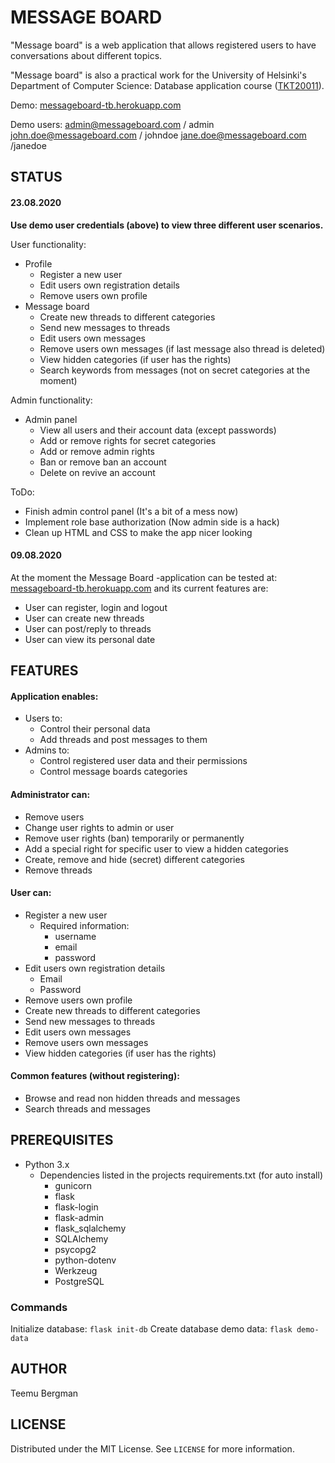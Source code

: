 # MESSAGE BOARD
"Message board" is a web application that allows registered users to have conversations about different topics.

"Message board" is also a practical work for the University of Helsinki's Department of Computer Science: Database application course ([TKT20011](https://hy-tsoha.github.io/materiaali/index)).

Demo: [messageboard-tb.herokuapp.com](messageboard-tb.herokuapp.com)

Demo users:
admin@messageboard.com / admin
john.doe@messageboard.com / johndoe
jane.doe@messageboard.com /janedoe

## STATUS

#### 23.08.2020
**Use demo user credentials (above) to view three different user scenarios.**

User functionality:
* Profile
    * Register a new user
    * Edit users own registration details
    * Remove users own profile
* Message board
    * Create new threads to different categories
    * Send new messages to threads
    * Edit users own messages
    * Remove users own messages (if last message also thread is deleted)
    * View hidden categories (if user has the rights)
    * Search keywords from messages (not on secret categories at the moment)
    
Admin functionality:
* Admin panel
    * View all users and their account data (except passwords)
    * Add or remove rights for secret categories
    * Add or remove admin rights
    * Ban or remove ban an account
    * Delete on revive an account

ToDo:
- Finish admin control panel (It's a bit of a mess now)
- Implement role base authorization (Now admin side is a hack)
- Clean up HTML and CSS to make the app nicer looking


#### 09.08.2020
At the moment the Message Board -application can be tested at: [messageboard-tb.herokuapp.com](messageboard-tb.herokuapp.com) and its current features are:
- User can register, login and logout
- User can create new threads
- User can post/reply to threads
- User can view its personal date

## FEATURES

#### Application enables:
* Users to:
    * Control their personal data
    * Add threads and post messages to them
* Admins to:
    * Control registered user data and their permissions
    * Control message boards categories

#### Administrator can:
* Remove users
* Change user rights to admin or user
* Remove user rights (ban) temporarily or permanently
* Add a special right for specific user to view a hidden categories
* Create, remove and hide (secret) different categories
* Remove threads

#### User can:
* Register a new user
    * Required information:
        * username
        * email
        * password
* Edit users own registration details
    * Email
    * Password
* Remove users own profile
* Create new threads to different categories
* Send new messages to threads
* Edit users own messages
* Remove users own messages
* View hidden categories (if user has the rights)

#### Common features (without registering):
* Browse and read non hidden threads and messages
* Search threads and messages

## PREREQUISITES
* Python 3.x
    * Dependencies listed in the projects requirements.txt (for auto install)
        * gunicorn
        * flask
        * flask-login
        * flask-admin
        * flask_sqlalchemy
        * SQLAlchemy
        * psycopg2
        * python-dotenv
        * Werkzeug
        * PostgreSQL
        
### Commands
Initialize database: `flask init-db`
Create database demo data: `flask demo-data`


## AUTHOR
Teemu Bergman

## LICENSE
Distributed under the MIT License. See `LICENSE` for more information.
